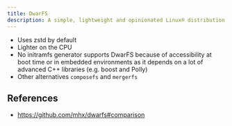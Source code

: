 ```yaml
---
title: DwarFS
description: A simple, lightweight and opinionated Linux® distribution based on musl libc and toybox
---
```


- Uses zstd by default
- Lighter on the CPU
- No initramfs generator supports DwarFS because of accessibility at boot time or in embedded environments as it depends on a lot of advanced C++ libraries (e.g. boost and Polly)
- Other alternatives `composefs` and `mergerfs`

## References
- https://github.com/mhx/dwarfs#comparison
